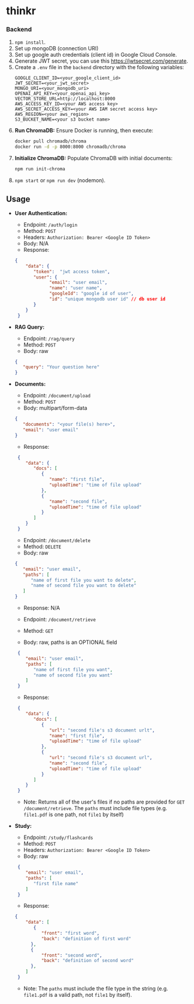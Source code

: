 # thinkr

### Backend

1. `npm install`.
2. Set up mongoDB (connection URI)
3. Set up google auth credentials (client id) in Google Cloud Console.
4. Generate JWT secret, you can use this https://jwtsecret.com/generate.
5. Create a `.env` file in the `backend` directory with the following variables:
   ```plaintext
   GOOGLE_CLIENT_ID=<your_google_client_id>
   JWT_SECRET=<your_jwt_secret>
   MONGO_URI=<your_mongodb_uri>
   OPENAI_API_KEY=<your_openai_api_key>
   VECTOR_STORE_URL=http://localhost:8000
   AWS_ACCESS_KEY_ID=<your AWS access key>
   AWS_SECRET_ACCESS_KEY=<your AWS IAM secret access key>
   AWS_REGION=<your aws_region>
   S3_BUCKET_NAME=<your s3 bucket name>
   ```
6. **Run ChromaDB:**
   Ensure Docker is running, then execute:
   ```bash
   docker pull chromadb/chroma
   docker run -d -p 8000:8000 chromadb/chroma
   ```
7. **Initialize ChromaDB:**
   Populate ChromaDB with initial documents:
   ```bash
   npm run init-chroma
   ```
8. `npm start` or `npm run dev` (nodemon).

## Usage

- **User Authentication:**
  - Endpoint: `/auth/login`
  - Method: `POST`
  - Headers: `Authorization: Bearer <Google ID Token>`
  - Body: N/A
  - Response:
  ```json
  {
      "data": {
         "token":  "jwt access token",
         "user": { 
               "email": "user email",
               "name": "user name",
               "googleId": "google id of user",
               "id": "unique mongodb user id" // db user id
         }
      }
   }
   ```
- **RAG Query:**
  - Endpoint: `/rag/query`
  - Method: `POST`
  - Body: raw 
   ```json
   { 
      "query": "Your question here" 
   }
   ```

- **Documents:**
  - Endpoint: `/document/upload`
  - Method: `POST`
  - Body: multipart/form-data
   ```json
   {
      "documents": "<your file(s) here>",
      "email": "user email"
   }
   ```
  - Response:
  ```json
   {
      "data": {
         "docs": [
            {
               "name": "first file",
               "uploadTime": "time of file upload"
            },
            {
               "name": "second file",
               "uploadTime": "time of file upload"
            }
         ]
      }
   }
  ```

  - Endpoint: `/document/delete`
  - Method: `DELETE`
  - Body: raw
   ```json
   {
      "email": "user email",
      "paths": [
         "name of first file you want to delete",
         "name of second file you want to delete"
      ]
   }
   ```
  - Response: N/A

  - Endpoint: `/document/retrieve`
  - Method: `GET`
  - Body: raw, paths is an OPTIONAL field
  ```json
   {
      "email": "user email",
      "paths": [
         "name of first file you want",
         "name of second file you want"
      ]
   }
  ```
  - Response:
  ```json
   {
      "data": {
         "docs": [
            {
               "url": "second file's s3 document urlt",
               "name": "first file",
               "uploadTime": "time of file upload"
            },
            {
               "url": "second file's s3 document url",
               "name": "second file",
               "uploadTime": "time of file upload"
            }
         ]
      }
   }
  ```
  - Note: Returns all of the user's files if no paths are provided for `GET /document/retrieve`. The `paths` must include file types (e.g. `file1.pdf` is one path, not `file1` by itself)

- **Study:**
  - Endpoint: `/study/flashcards`
  - Method: `POST`
  - Headers: `Authorization: Bearer <Google ID Token>`
  - Body: raw
  ```json
   {
      "email": "user email",
      "paths": [
         "first file name"
      ]
   }
  ```
  - Response:
  ```json
  {
      "data": [
         {
            "front": "first word",
            "back": "definition of first word"
        },
        {
            "front": "second word",
            "back": "definition of second word"
        },
      ]
   }
   ```
   - Note: The `paths` must include the file type in the string (e.g. `file1.pdf` is a valid path, not `file1` by itself).